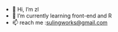 - 👋 Hi, I’m zl
- 🌱 I’m currently learning front-end and R
- 📫 reach me :sulingworks@gmail.com

<!---
azzl5/azzl5 is a ✨ special ✨ repository because its `README.md` (this file) appears on your GitHub profile.
You can click the Preview link to take a look at your changes.
--->
